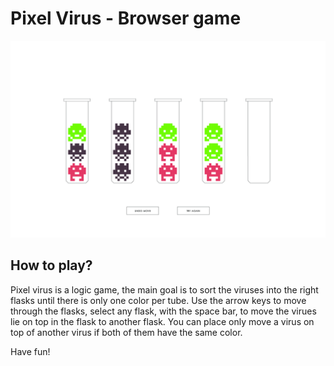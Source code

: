﻿# Pixel Virus - Browser game

![Design preview for the pixel virus game](./design/desktop-preview-01.jpg)

## How to play?

Pixel virus is a logic game, the main goal is to sort the viruses into the right flasks until there is only one color per tube.
Use the arrow keys to move through the flasks, select any flask, with the space bar, to move the virues lie on top in the flask to another flask.
You can place only move a virus on top of another virus if both of them have the same color.

Have fun!
